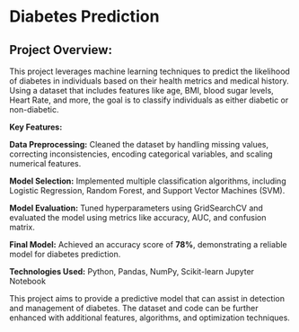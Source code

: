 # Diabetes Prediction

## Project Overview: ##
This project leverages machine learning techniques to predict the likelihood of diabetes in individuals based on their health metrics and medical history. Using a dataset that includes features like age, BMI, blood sugar levels, Heart Rate, and more, the goal is to classify individuals as either diabetic or non-diabetic.

**Key Features:**

**Data Preprocessing:** Cleaned the dataset by handling missing values, correcting inconsistencies, encoding categorical variables, and scaling numerical features.
  
**Model Selection:** Implemented multiple classification algorithms, including Logistic Regression, Random Forest, and Support Vector Machines (SVM).
  
**Model Evaluation:** Tuned hyperparameters using GridSearchCV and evaluated the model using metrics like accuracy, AUC, and confusion matrix.
  
**Final Model:** Achieved an accuracy score of **78%**, demonstrating a reliable model for diabetes prediction.

**Technologies Used:** Python, Pandas, NumPy, Scikit-learn
                   Jupyter Notebook

This project aims to provide a predictive model that can assist in detection and management of diabetes. The dataset and code can be further enhanced with additional features, algorithms, and optimization techniques.
